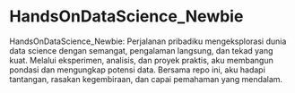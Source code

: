 # HandsOnDataScience_Newbie
HandsOnDataScience_Newbie: Perjalanan pribadiku mengeksplorasi dunia data science dengan semangat, pengalaman langsung, dan tekad yang kuat. Melalui eksperimen, analisis, dan proyek praktis, aku membangun pondasi dan mengungkap potensi data. Bersama repo ini, aku hadapi tantangan, rasakan kegembiraan, dan capai pemahaman yang mendalam.
